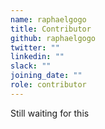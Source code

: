 ```yaml
---
name: raphaelgogo
title: Contributor
github: raphaelgogo
twitter: ""
linkedin: ""
slack: ""
joining_date: ""
role: contributor
---
```


Still waiting for this
